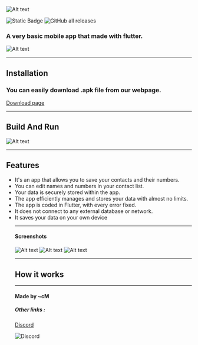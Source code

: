
<img src="img/logo.png" align="center" alt="Alt text" title="Logo">

![Static Badge](https://img.shields.io/badge/Language-Flutter(Dart)-blue)
![GitHub all releases](https://img.shields.io/github/downloads/cMardc/contactsApp/total)

<h3>A very basic mobile app that made with flutter.</h3>
<img src="img/togif.gif" align="center" alt="Alt text" title="GIF From App">



<hr>
<h2>Installation</h2>

<h3>You can easily download .apk file from our webpage.</h3>
<a href="https://cmardc.github.io/contactsApp/">Download page</a>

<hr>
<h2>Build And Run</h2>
<img src="img/BashCMD.png" alt="Alt text" title="Build And Run">
<hr>

<h2>Features</h2>
<ul>
<li>It's an app that allows you to save your contacts and their numbers.</li>
<li>You can edit names and numbers in your contact list.</li>
<li>Your data is securely stored within the app.</li>
<li>The app efficiently manages and stores your data with almost no limits.</li>
<li>The app is coded in Flutter, with every error fixed.</li>
<li>It does not connect to any external database or network.</li>
<li>It saves your data on your own device</li>


<hr>
<h4>Screenshots</h4>
<img src="img/Main_Page_Blue.png" align="center" alt="Alt text" title="Main page (Blue)">
<img src="img/Add_Page_Red.png" align="center" alt="Alt text" title="Add contact page (Red)">
<img src="img/Edit_Page_Cyan.png" align="center" alt="Alt text" title="Edit contact page (Cyan)">
<hr>

<h2>How it works</h2>



<hr>
<h4>Made by ~cM</h4>
<h5>Other links : </h5>
<a href="https://discord.gg/5W4XtHkc6g">Discord</a>

![Discord](https://img.shields.io/discord/1051030547402588170)


